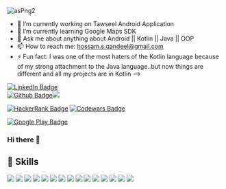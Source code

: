 ![asPng2](https://user-images.githubusercontent.com/63760755/186248846-52ab6cb6-53c2-42cc-8578-407ab461f9dd.png)

- 🔭 I’m currently working on Tawseel Android Application
- 🌱 I’m currently learning Google Maps SDK
- 💬 Ask me about anything about Android || Kotlin || Java || OOP
- 📫 How to reach me: hossam.s.qandeel@gmail.com
- ⚡ Fun fact: I was one of the most haters of the Kotlin language because of my strong attachment to the Java language..but now things are different and all my projects are in Kotlin
-->

[![LinkedIn Badge](https://img.shields.io/badge/LinkedIn-0077B5?style=for-the-badge&logo=linkedin&logoColor=white)](https://www.linkedin.com/in/hossamqandeel/)  
[![Github Badge](https://img.shields.io/badge/GitHub-100000?style=for-the-badge&logo=github&logoColor=white)](https://github.com/hossamqandel)![](https://img.shields.io/badge/GitLab-330F63?style=for-the-badge&logo=gitlab&logoColor=white)

[![HackerRank Badge](https://img.shields.io/badge/-Hackerrank-2EC866?style=for-the-badge&logo=HackerRank&logoColor=white)](https://www.hackerrank.com/hossamegyqandel?hr_r=1) [![Codewars Badge](https://img.shields.io/badge/Codewars-B1361E?style=for-the-badge&logo=Codewars&logoColor=white)](https://www.codewars.com/users/Hossam%20Qandeel)

[![Google Play Badge](https://img.shields.io/badge/Google_Play-414141?style=for-the-badge&logo=google-play&logoColor=white)](https://www.codewars.com/users/Hossam%20Qandeel)

### Hi there 👋

## 💼 Skills

![](https://img.shields.io/badge/Code-Java-informational?style=flat&logo=java&logoColor=white&color=4AB197)
![](https://img.shields.io/badge/Code-Kotlin-informational?style=flat&logo=kotlin&logoColor=magenta&color=4AB197)
![](https://img.shields.io/badge/Code-OOP-informational?style=flat&logo=oop&logoColor=white&color=4AB197)
![](https://img.shields.io/badge/Android-3DDC84?style=for-the-badge&logo=android&logoColor=white)
![](https://img.shields.io/badge/Code-Firebase-informational?style=flat&logo=firebase&logoColor=yello&color=f7c52a)
![](https://img.shields.io/badge/Code-Room_Databse-informational?style=flat&logo=roomdatabase&logoColor=white&color=4AB197)
![](https://img.shields.io/badge/Code-Kotlin_Coroutines-informational?style=flat&logo=coroutines&logoColor=white&color=4AB197)
![](https://img.shields.io/badge/Code-MVVM-informational?style=flat&logo=mvvm&logoColor=white&color=4AB197)
![](https://img.shields.io/badge/Code-Dagger_Hilt-informational?style=flat&logo=daggerhilt&logoColor=white&color=4AB197)
![](https://img.shields.io/badge/Code-REST_APIs-informational?style=flat&logo=restapis&logoColor=white&color=4AB197)
![](https://img.shields.io/badge/Code-Navigation-informational?style=flat&logo=navigation&logoColor=white&color=4AB197)
![](https://img.shields.io/badge/Code-RxJava-informational?style=flat&logo=rxjava&logoColor=white&color=4AB197)
![](https://img.shields.io/badge/Tools-Git-informational?style=flat&logo=git&logoColor=cinnabar&color=4AB197)
![](https://img.shields.io/badge/Tools-Clean_Architecture-informational?style=flat&logo=clean_architecture&logoColor=cinnabar&color=4AB197)
![](https://img.shields.io/badge/SpringBoot-6DB33F?style=flat-square&logo=Spring&logoColor=white)

![]()
![]()
![]()
![]()




